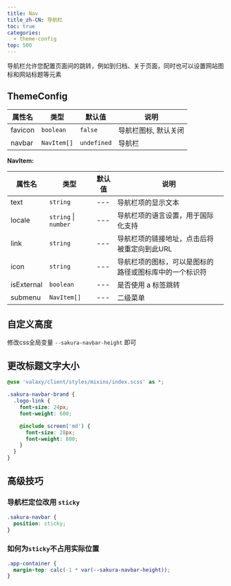 ```yaml
---
title: Nav
title_zh-CN: 导航栏
toc: true
categories:
  - theme-config
top: 500
---
```


导航栏允许您配置页面间的跳转，例如到归档、关于页面，同时也可以设置网站图标和网站标题等元素

## ThemeConfig

| 属性名  | 类型        | 默认值      | 说明                 |
| ------- | ----------- | ----------- | -------------------- |
| favicon | `boolean`   | `false`     | 导航栏图标, 默认关闭 |
| navbar  | `NavItem[]` | `undefined` | 导航栏               |

**NavItem:**

| 属性名     | 类型                 | 默认值 | 说明                                                   |
| ---------- | -------------------- | ------ | ------------------------------------------------------ |
| text       | `string`             | ---    | 导航栏项的显示文本                                     |
| locale     | `string` \| `number` | ---    | 导航栏项的语言设置，用于国际化支持                     |
| link       | `string`             | ---    | 导航栏项的链接地址，点击后将被重定向到此URL            |
| icon       | `string`             | ---    | 导航栏项的图标，可以是图标的路径或图标库中的一个标识符 |
| isExternal | `boolean`            | ---    | 是否使用 a 标签跳转                                    |
| submenu    | `NavItem[]`          | ---    | 二级菜单                                               |

## 自定义高度

修改css全局变量 `--sakura-navbar-height` 即可

## 更改标题文字大小

```scss {1,5-6,9-10}
@use 'valaxy/client/styles/mixins/index.scss' as *;

.sakura-navbar-brand {
  .logo-link {
    font-size: 24px;
    font-weight: 600;

    @include screen('md') {
      font-size: 28px;
      font-weight: 800;
    }
  }
}
```

## 高级技巧

### 导航栏定位改用 `sticky`

```scss
.sakura-navbar {
  position: sticky;
}
```

### 如何为`sticky`不占用实际位置

```scss
.app-container {
  margin-top: calc(-1 * var(--sakura-navbar-height));
}
```
